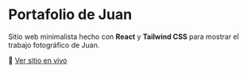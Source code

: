 # Portafolio de Juan

Sitio web minimalista hecho con **React** y **Tailwind CSS** para mostrar el trabajo fotográfico de Juan.

🔗 [Ver sitio en vivo](https://portafolio-fotografia.onrender.com)


